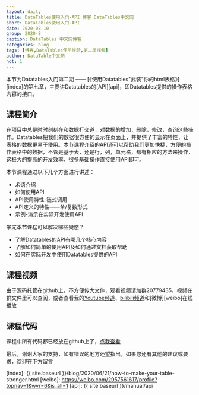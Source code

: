 ```yaml
---
layout: daily
title: DataTables使用入门-API 博客 DataTables中文网
short: DataTables使用入门-API
date: 2020-08-10
group: 2020-8
caption: DataTables 中文网博客
categories: blog
tags: [博客,DataTables使用经验,第二季视频]
author: DataTable中文网
hot: 1
---
```


本节为Datatables入门第二期 —— [《使用Datatables"武装"你的html表格》][index]的第七章，主要讲Datatables的[API][api]，即Datatables提供的操作表格内容的接口。

## 课程简介

在项目中总是时时刻刻在和数据打交道，对数据的增加，删除，修改，查询这些操作。Datatables把我们的数据很方便的显示在页面上，并提供了丰富的特性，让表格的数据更易于使用。本节课程介绍的API还可以帮助我们更加快捷，方便的操作表格中的数据，不管是基于表，还是行，列，单元格，都有相应的方法来操作，这极大的提高的开发效率，很多基础操作直接使用API即可。
<!--more-->

本节课程通过以下几个方面进行讲述：

- 术语介绍
- 如何使用API
- API使用特性-链式调用
- API定义的特性——单/复数形式
- 示例-演示在实际开发使用API

学完本节课程可以解决哪些疑惑？

- 了解Datatables的API有哪几个核心内容
- 了解如何简单的使用API及如何通过文档获取帮助
- 如何在实际开发中使用Datatables提供的API

## 课程视频

由于源码托管在github上，不方便传大文件，观看视频请加群20779435，视频在群文件里可以查阅，或者查看我的[Youtube频道][youtube]、[bilibili频道][bilibili]和[微博][weibo]在线播放

## 课程代码

课程中所有代码都已经放在github上了，[点我查看][github]

最后，谢谢大家的支持，如有错误的地方还望指出，如果您还有其他的建议或要求，欢迎在下方留言


[youtube]: https://www.youtube.com/playlist?list=PLfl1Raz12t6s43Fb--qDoIsBPKHEme7FO
[bilibili]: https://space.bilibili.com/618644465/channel/detail?cid=133983
[github]: https://github.com/ssy341/datatables-season2/tree/master/example01
[index]: {{ site.baseurl }}/blog/2020/06/21/how-to-make-your-table-stronger.html
[weibo]: https://weibo.com/2957561617/profile?topnav=1&wvr=6&is_all=1
[api]: {{ site.baseurl }}/manual/api
